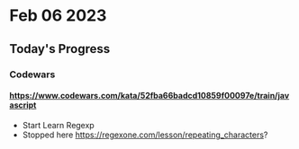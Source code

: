 # Feb 06 2023

## Today's Progress

### Codewars
#### https://www.codewars.com/kata/52fba66badcd10859f00097e/train/javascript
* Start Learn Regexp
* Stopped here https://regexone.com/lesson/repeating_characters?



